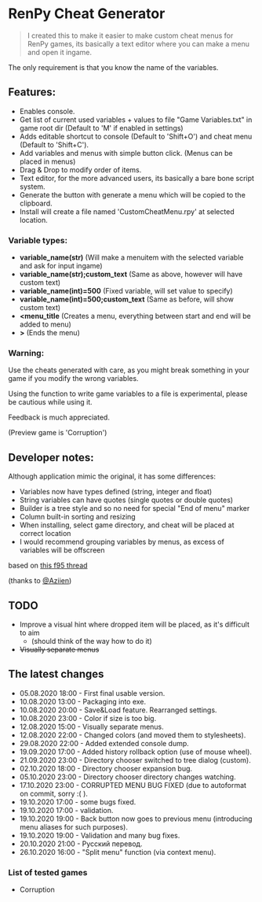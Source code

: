 # RenPy Cheat Generator

> I created this to make it easier to make custom cheat menus for RenPy games, its basically a text editor where you can
> make a menu and open it ingame.

The only requirement is that you know the name of the variables.

## Features:
- Enables console.
- Get list of current used variables + values to file "Game Variables.txt" in game root dir 
(Default to 'M' if enabled in settings)
- Adds editable shortcut to console (Default to 'Shift+O') and cheat menu (Default to 'Shift+C').
- Add variables and menus with simple button click. (Menus can be placed in menus)
- Drag & Drop to modify order of items.
- Text editor, for the more advanced users, its basically a bare bone script system.
- Generate the button with generate a menu which will be copied to the clipboard.
- Install will create a file named 'CustomCheatMenu.rpy' at selected location.

### Variable types:
- **variable_name(str)** (Will make a menuitem with the selected variable and ask for input ingame)
- **variable_name(str);custom_text** (Same as above, however will have custom text)
- **variable_name(int)=500** (Fixed variable, will set value to specify)
- **variable_name(int)=500;custom_text** (Same as before, will show custom text)
- **\<menu_title** (Creates a menu, everything between start and end will be added to menu)
- **\>** (Ends the menu)

### Warning:
Use the cheats generated with care, as you might break something in your game if you modify the wrong variables.

Using the function to write game variables to a file is experimental, please be cautious while using it.

Feedback is much appreciated.

(Preview game is 'Corruption')

## Developer notes:
Although application mimic the original, it has some differences:
- Variables now have types defined (string, integer and float)
- String variables can have quotes (single quotes or double quotes)
- Builder is a tree style and so no need for special "End of menu" marker
- Column built-in sorting and resizing
- When installing, select game directory, and cheat will be placed at correct location
- I would recommend grouping variables by menus, as excess of variables will be offscreen

based on [this f95 thread](https://f95zone.to/threads/renpy-cheat-generator.14104/) 

(thanks to [@Aziien](https://f95zone.to/members/aziien.13215/))

## TODO
- Improve a visual hint where dropped item will be placed, as it's difficult to aim
  - (should think of the way how to do it)
- ~~Visually separate menus~~

## The latest changes
- 05.08.2020 18:00 - First final usable version.
- 10.08.2020 13:00 - Packaging into exe.
- 10.08.2020 20:00 - Save&Load feature. Rearranged settings.
- 10.08.2020 23:00 - Color if size is too big.
- 12.08.2020 15:00 - Visually separate menus.
- 12.08.2020 22:00 - Changed colors (and moved them to stylesheets).
- 29.08.2020 22:00 - Added extended console dump.
- 19.09.2020 17:00 - Added history rollback option (use of mouse wheel).
- 21.09.2020 23:00 - Directory chooser switched to tree dialog (custom).
- 02.10.2020 18:00 - Directory chooser expansion bug.
- 05.10.2020 23:00 - Directory chooser directory changes watching.
- 17.10.2020 23:00 - CORRUPTED MENU BUG FIXED (due to autoformat on commit, sorry :( ).
- 19.10.2020 17:00 - some bugs fixed.
- 19.10.2020 17:00 - validation.
- 19.10.2020 19:00 - Back button now goes to previous menu (introducing menu aliases for such purposes).
- 19.10.2020 19:00 - Validation and many bug fixes.
- 20.10.2020 21:00 - Русский перевод.
- 26.10.2020 16:00 - "Split menu" function (via context menu).

### List of tested games
- Corruption

